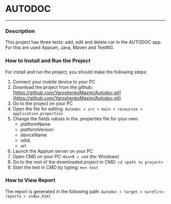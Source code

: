 # AUTODOC
____

### Description

This project has three tests: add, edit and delete car in the AUTODOC app.
For this are used Appium, Java, Maven and TestNG. 

### How to Install and Run the Project

For install and run the project, you should make the following steps:
1. Connect your mobile device to your PC
2. Download the project from the github: [https://github.com/YaroshenkoMaxim/Autodoc.git](https://github.com/YaroshenkoMaxim/Autodoc.git)
3. Go to the project on your PC
4. Open the file for editing: `Autodoc > src > main > resources > application.properties`
5. Change the fields values in the .properties file for your own: 
    - platformName
    - platformVersion
    - deviceName
    - udid, 
    - url
6. Launch the Appium server on your PC
7. Open CMD on your PC: `Win+R > cmd` (for Windows)
8. Go to the root of the downloaded project in CMD: `cd <path to project>`
9. Start the test in CMD by typing: `mvn test`

### How to View Report

The report is generated in the following path: `Autodoc > target > surefire-reports > index.html`
